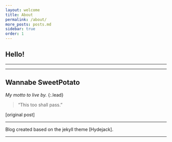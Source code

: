 ```yaml
---
layout: welcome
title: About
permalink: /about/
more_posts: posts.md
sidebar: true
order: 1
---
```


## Hello!


***

<!--posts_list-->

***

## Wannabe SweetPotato

_My motto to live by._
{:.lead}

> “This too shall pass.”


[original post]

***

Blog created based on the jekyll theme [Hydejack].

***

<!--author-->

<!-- Links -->

